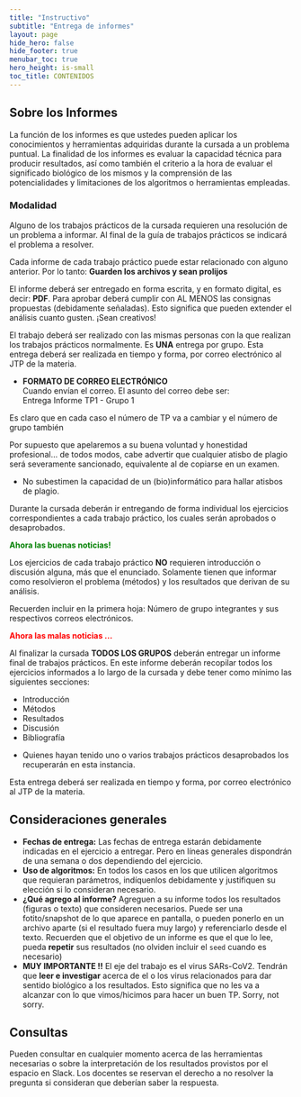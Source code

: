 ```yaml
---
title: "Instructivo"
subtitle: "Entrega de informes"
layout: page
hide_hero: false
hide_footer: true
menubar_toc: true
hero_height: is-small
toc_title: CONTENIDOS
---
```


## Sobre los Informes

La función de los informes es que ustedes pueden aplicar los conocimientos y herramientas adquiridas durante la cursada a un problema puntual. La finalidad de los informes es evaluar la capacidad técnica para producir resultados, así como también el criterio a la hora de evaluar el significado biológico de los mismos y la comprensión de las potencialidades y limitaciones de los algoritmos o herramientas empleadas.

### Modalidad

Alguno de los trabajos prácticos de la cursada requieren una resolución de un problema a informar. Al final de la guía de trabajos prácticos se indicará el problema a resolver.

Cada informe de cada trabajo práctico puede estar relacionado con alguno anterior. Por lo tanto: **Guarden los archivos y sean prolijos**

El informe deberá ser entregado en forma escrita, y en formato digital, es decir: **PDF**. Para aprobar deberá cumplir con AL MENOS las consignas propuestas (debidamente señaladas). Esto significa que pueden extender el análisis cuanto gusten. ¡Sean creativos! 

El trabajo deberá ser realizado con las mismas personas con la que realizan los trabajos prácticos normalmente. Es **UNA** entrega por grupo. Esta entrega deberá ser realizada en tiempo y forma, por correo electrónico al JTP de la materia.

<ul class="block-list has-radius is-primary">
   <li class=" is-outlined is-info has-icon" markdown="span">
      <span class="icon"><i class="fas fa-exclamation-circle"></i></span>
      <span style="font-weight:bold;">FORMATO DE CORREO ELECTRÓNICO</span><br>
      Cuando envían el correo. El asunto del correo debe ser:<br>
      Entrega Informe TP1 - Grupo 1
    </li>
</ul>

Es claro que en cada caso el número de TP va a cambiar y el número de grupo también <span class="icon"><i class="fas fa-smile"></i></span>

Por supuesto que apelaremos a su buena voluntad y honestidad profesional... de todos modos, cabe advertir que cualquier atisbo de plagio será severamente sancionado, equivalente al de copiarse en un examen.

<ul class="block-list has-radius is-primary">
   <li class=" is-outlined is-danger has-icon" markdown="span">
      <span class="icon"><i class="fas fa-exclamation-triangle"></i></span>
    No subestimen la capacidad de un (bio)informático para hallar atisbos de plagio.
    </li>
</ul>

Durante la cursada deberán ir entregando de forma individual los ejercicios correspondientes a cada trabajo práctico, los cuales serán aprobados o desaprobados.

<span style="color:green;font-weight:bold;">Ahora las buenas noticias!</span>

Los ejercicios de cada trabajo práctico **NO** requieren introducción o discusión alguna, más que el enunciado. Solamente tienen que informar como resolvieron el problema (métodos) y los resultados que derivan de su análisis.

Recuerden incluir en la primera hoja: Número de grupo integrantes y sus respectivos correos electrónicos.

<span style="color:red;font-weight:bold;">Ahora las malas noticias ...</span>

Al finalizar la cursada **TODOS LOS GRUPOS** deberán entregar un informe final de trabajos prácticos.
En este informe deberán recopilar todos los ejercicios informados a lo largo de la cursada y debe tener como mínimo las siguientes secciones:
* Introducción
* Métodos
* Resultados
* Discusión
* Bibliografía

<ul class="block-list has-radius is-primary">
   <li class=" is-outlined is-info has-icon" markdown="span">
        <span class="icon"><i class="fas fa-exclamation-circle"></i></span>
        Quienes hayan tenido uno o varios trabajos prácticos desaprobados los recuperarán en esta instancia. 
    </li>
</ul>

Esta entrega deberá ser realizada en tiempo y forma, por correo electrónico al JTP de la materia.

## Consideraciones generales

* **Fechas de entrega:** Las fechas de entrega estarán debidamente indicadas en el ejercicio a entregar. Pero en líneas generales dispondrán de una semana o dos dependiendo del ejercicio.
* **Uso de algoritmos:** En todos los casos en los que utilicen algoritmos que requieran parámetros, indíquenlos debidamente y
justifiquen su elección si lo consideran necesario.
* **¿Qué agrego al informe?** Agreguen a su informe todos los resultados (figuras o texto) que consideren necesarios. Puede ser una
fotito/snapshot de lo que aparece en pantalla, o pueden ponerlo en un archivo aparte (si el resultado
fuera muy largo) y referenciarlo desde el texto. Recuerden que el objetivo de un informe es que el que lo lee, pueda **repetir** sus resultados (no olviden incluir el `seed` cuando es necesario)
* **MUY IMPORTANTE !!** El eje del trabajo es el virus SARs-CoV2. Tendrán que **leer e investigar** acerca de el o los virus relacionados para dar sentido biológico a los resultados. Esto significa que no les va a alcanzar con lo que vimos/hicimos para hacer un buen TP. Sorry, not sorry.

## Consultas
Pueden consultar en cualquier momento acerca de las herramientas necesarias o sobre la interpretación de los resultados provistos por el espacio en Slack. Los docentes se reservan el derecho a no resolver la pregunta si consideran que deberían saber la respuesta.

